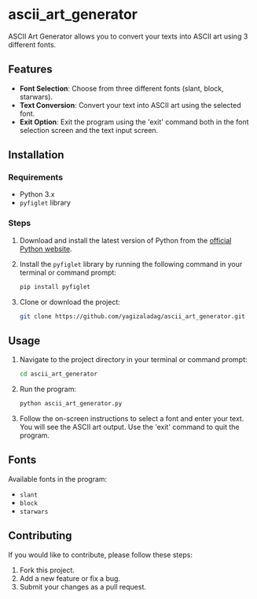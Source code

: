# ascii_art_generator
ASCII Art Generator allows you to convert your texts into ASCII art using 3 different fonts.

## Features

- **Font Selection**: Choose from three different fonts (slant, block, starwars).
- **Text Conversion**: Convert your text into ASCII art using the selected font.
- **Exit Option**: Exit the program using the 'exit' command both in the font selection screen and the text input screen.

## Installation

### Requirements

- Python 3.x
- `pyfiglet` library

### Steps

1. Download and install the latest version of Python from the [official Python website](https://www.python.org/downloads/).
2. Install the `pyfiglet` library by running the following command in your terminal or command prompt:

    ```bash
    pip install pyfiglet
    ```

3. Clone or download the project:

    ```bash
    git clone https://github.com/yagizaladag/ascii_art_generator.git
    ```

## Usage

1. Navigate to the project directory in your terminal or command prompt:

    ```bash
    cd ascii_art_generator
    ```

2. Run the program:

    ```bash
    python ascii_art_generator.py
    ```

3. Follow the on-screen instructions to select a font and enter your text. You will see the ASCII art output. Use the 'exit' command to quit the program.

## Fonts

Available fonts in the program:

- `slant`
- `block`
- `starwars`

## Contributing

If you would like to contribute, please follow these steps:

1. Fork this project.
2. Add a new feature or fix a bug.
3. Submit your changes as a pull request.


